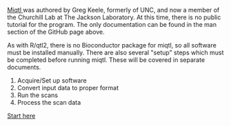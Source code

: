 
[Miqtl ](https://github.com/gkeele/miqtl) was authored by Greg Keele, formerly of UNC, and now a member of the Churchill Lab at The Jackson Laboratory.  At this time, there is no public tutorial for the program.  The only documentation can be found in the man section of the GitHub page above. 

As with R/qtl2, there is no Bioconductor package for miqtl, so all software must be installed manually.
There are also several "setup" steps which must be completed before running miqtl.  These will be covered in separate documents.  

1) Acquire/Set up software
2) Convert input data to proper format
3) Run the scans
4) Process the scan data

[Start here](https://github.com/Sethupathy-Lab/MIQTL/blob/master/Miqtl.Software.Setup.md)
